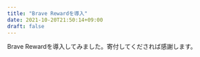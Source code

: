```yaml
---
title: "Brave Rewardを導入"
date: 2021-10-20T21:50:14+09:00
draft: false
---
```

Brave Rewardを導入してみました。寄付してくだされば感謝します。
